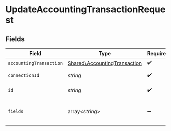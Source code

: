 # UpdateAccountingTransactionRequest


## Fields

| Field                                                                        | Type                                                                         | Required                                                                     | Description                                                                  |
| ---------------------------------------------------------------------------- | ---------------------------------------------------------------------------- | ---------------------------------------------------------------------------- | ---------------------------------------------------------------------------- |
| `accountingTransaction`                                                      | [Shared\AccountingTransaction](../../Models/Shared/AccountingTransaction.md) | :heavy_check_mark:                                                           | N/A                                                                          |
| `connectionId`                                                               | *string*                                                                     | :heavy_check_mark:                                                           | ID of the connection                                                         |
| `id`                                                                         | *string*                                                                     | :heavy_check_mark:                                                           | ID of the Transaction                                                        |
| `fields`                                                                     | array<*string*>                                                              | :heavy_minus_sign:                                                           | Comma-delimited fields to return                                             |